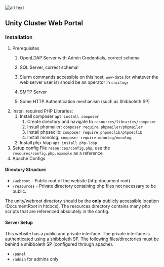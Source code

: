 ![alt text](https://user-images.githubusercontent.com/40907639/137608695-2d914da2-1ecc-480b-a47e-a9e33b2b1b45.png)

## Unity Cluster Web Portal ##

### Installation ###
1. Prerequisites
    1. OpenLDAP Server with Admin Credentials, correct schema
    1. SQL Server, correct schema!

    1. Slurm commands accessible on this host, `www-data` (or whatever the web server user is) should be an operator in `sacctmgr`
    1. SMTP Server
    1. Some HTTP Authentication mechanism (such as Shibboleth SP)
1. Install required PHP Libraries:
    1. Install composer `apt install composer`
        1. Create directory and navigate to `resources/libraries/composer`
        1. Install phpmailer: `composer require phpmailer/phpmailer`
        1. Install phpseclib: `composer require phpseclib/phpseclib`
        1. Install monolog: `composer require monolog/monolog`
    1. Install php-ldap `apt install php-ldap`
1. Setup config File `resources/config.php`, use the `resoures/config.php.example` as a reference
1. Apache Configs



#### Directory Structure ####
* `/webroot` - Public root of the website (http document root)
* `/resources` - Private directory containing php files not necessary to be public.

The unity/webroot directory should be the **only** publicly accessible location (DocumentRoot in htdocs). The resources directory contains many php scripts that are referenced absolutely in the config.

#### Server Setup ####
This website has a public and private interface. The private interface is authenticated using a shibboleth SP. The following files/directories must be behind a shibboleth SP (configured through apache).
* `/panel`
* `/admin` for admins only
